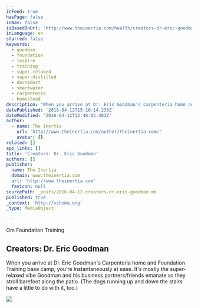 ```yaml
---
inFeed: true
hasPage: false
inNav: false
isBasedOnUrl: 'http://www.theinertia.com/health/creators-dr-eric-goodman/'
inLanguage: en
starred: false
keywords:
  - goodman
  - foundation
  - inspire
  - training
  - super-relaxed
  - vapor-distilled
  - darnedest
  - smartwater
  - carpenteria
  - homestead
description: "When you arrive at Dr. Eric Goodman's Carpenteria home and Foundation Training base camp, you're instantaneously at ease. It's mostly the super-relaxed vibe Goodman and his business partners/friends emanate as they stroll barefoot along the patio. (The dogs running up and down the stairs have a little to do with it, too.)"
datePublished: '2016-04-12T15:16:14.238Z'
dateModified: '2016-04-12T12:48:05.483Z'
author:
  - name: The Inertia
    url: 'http://www.theinertia.com/author/theinertia-com/'
    avatar: {}
related: []
app_links: []
title: 'Creators: Dr. Eric Goodman'
authors: []
publisher:
  name: The Inertia
  domain: www.theinertia.com
  url: 'http://www.theinertia.com'
  favicon: null
sourcePath: _posts/2016-04-12-creators-dr-eric-goodman.md
published: true
_context: 'http://schema.org'
_type: MediaObject

---
```

Om Foundation Training

<article style=""><h1>Creators: Dr. Eric Goodman</h1><p>When you arrive at Dr. Eric Goodman's Carpenteria home and Foundation Training base camp, you're instantaneously at ease. It's mostly the super-relaxed vibe Goodman and his business partners/friends emanate as they stroll barefoot along the patio. (The dogs running up and down the stairs have a little to do with it, too.)</p><img src="http://cdn1.theinertia.com/wp-content/uploads/2014/08/Featured.jpg" /></article>